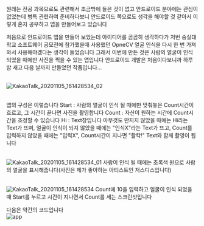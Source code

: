원래는 전공 과목으로도 관련해서 조금밖에 들은 것이 없고
안드로이드 분야에는 관심이 없었는데 병특 관련하여 준비하다보니 안드로이드 쪽으로도 생각을 해야할 것 같아서
이렇게 혼자 공부하고 앱을 만들어보고 있습니다

처음으로 안드로이드 앱을 만들어 보았는데 아이디어를 곰곰히 생각하다가
저번 숭실대학교 소프트웨어 공모전에 참가했을때 사용했던 OpneCV 얼굴 인식을 다시 한 번 가져와서
사용해야겠다는 생각이 들었습니다
그래서 이번에 만든 것은 사람의 얼굴이 인식 되었을 때에만 사진을 찍을 수 있는 앱입니다
안드로이드 개발은 처음이다보니까 하루 밤 새고 다음 날까지 만들었던 작품입니다...

<br>![KakaoTalk_20201105_161428534_02](https://user-images.githubusercontent.com/38243724/98209400-2d3b4280-1f82-11eb-827c-ee68c1161222.jpg)

<br>앱의 구성은 이렇습니다
Start : 사람의 얼굴이 인식 될 때에만 맞춰놓은 Count시간이 흐르고, 그 시간이 끝나면 사진을 촬영합니다
Count : 자신이 원하는 시간에 Count시간을 조정할 수 있습니다
Hi : Text창입니다 아무것도 만지지 않았을 때에는 Hi라는 Text가 뜨며, 얼굴이 인식이 되지 않았을 때에는 "인식X"라는 Text가 뜨고, 
Count를 입력하지 않았을 때에는 "입력X", Count시간이 지나면 "촬칵!" Text와 함께 촬영이 됩니다

<br>![KakaoTalk_20201105_161428534_01](https://user-images.githubusercontent.com/38243724/98209759-d7b36580-1f82-11eb-8f43-76fb7150dcbe.jpg)
사람이 인식 될 때에는 초록색 원으로 사람의 얼굴을 표시해줍니다(사진은 제가 좋아하는 아티스트인 저스디스입니다)

<br>![KakaoTalk_20201105_161428534](https://user-images.githubusercontent.com/38243724/98209817-f1ed4380-1f82-11eb-83d7-5c8db16619a8.jpg)
Count에 10을 입력하고 얼굴이 인식 되었을 때 Start를 누르고 시간이 지나면서 Count를 세는 스크린샷입니다

다음은 약간의 코드입니다
<br>![app](https://user-images.githubusercontent.com/38243724/98210053-501a2680-1f83-11eb-8591-b23adc14adf1.PNG)
